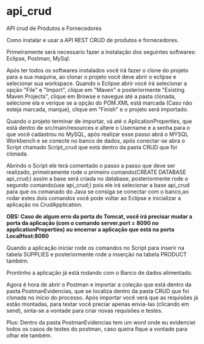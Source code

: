 # api_crud
API crud de Produtos e Fornecedores

Como instalar e usar a API REST CRUD de produtos e fornecedores.

Primeiramente será necessario fazer a instalação dos seguintes softwares: Eclipse, Postman, MySql.

Após ter todos os softwares instalados você irá fazer o clone do projeto para a sua maquina, ao clonar o projeto você deve abrir o eclipse e selecionar sua workspace. Quando o Eclipse abrir você irá selecionar a opção "File" e "Import", clique em "Maven" e posteriormente "Existing Maven Projects", clique em Browse e navegue até a pasta clonada, selecione ela e verique se a opção do POM.XML está marcada (Caso não esteja marcada, marque), clique em "Finish" e o projeto será importado.

Quando o projeto terminar de importar, vá até o AplicationProperties, que está dentro de src/main/resources e altere o Username e a senha para o que você cadastrou no MySQL, após realizar esse passo abrá o MYSQL Workbench e se conecte no banco de dados, após conectar-se abra o Script chamado Script_crud que está dentro da pasta CRUD que foi clonada.

Abrindo o Script ele terá comentado o passo a passo que deve ser realizado, primeiramente rode o primeiro comando(CREATE DATABASE api_crud;) assim a base será criada no database, posteriormente rode o segundo comando(use api_crud;) pois ele irá selecionar a base api_crud para que os comanado do Java se consiga se conectar com o banco,ao rodar estes dois comandos você pode voltar ao Eclipse e inicializar a aplicação no CrudApplication.

****OBS: Caso de algum erro da porta do Tomcat, você irá precisar mudar a porta da aplicação (com o comando server.port = 8090 no applicationProperties) ou encerrar a aplicação que está na porta LocalHost:8080****

Quando a aplicação iniciar rode os comandos no Script para inserir na tabela SUPPLIES e posteriormente rode a inserção na tabela PRODUCT também.

Prontinho a aplicação já está rodando com o Banco de dados alimentado.

Agora é hora de abrir o Postman e importar a coleção que está dentro da pasta PostmanEvidencias, que se localiza dentro da pasta CRUD que foi clonada no inicio do processo. Após importar você verá que as requisões já estão montadas, para testar você preciar apenas envia-las (clicando em send), sinta-se a vontade para criar novas requisões e testes. 

Plus: Dentro da pasta PostmanEvidencias tem um word onde eu evidenciei todos os casos de testes do postman, caso queira fique a vontade para olhar ele também.
